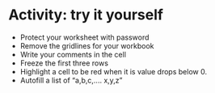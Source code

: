 # Activity: try it yourself

- Protect your worksheet with password
- Remove the gridlines for your workbook
- Write your comments in the cell
- Freeze the first three rows
- Highlight a cell to be red when it is value drops below 0.
- Autofill a list of “a,b,c,.... x,y,z”